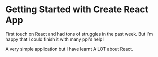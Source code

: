 # Getting Started with Create React App

First touch on React and had tons of struggles in the past week.  But I'm happy that I could finish it with many ppl's help!

A very simple application but I have learnt A LOT about React.  
